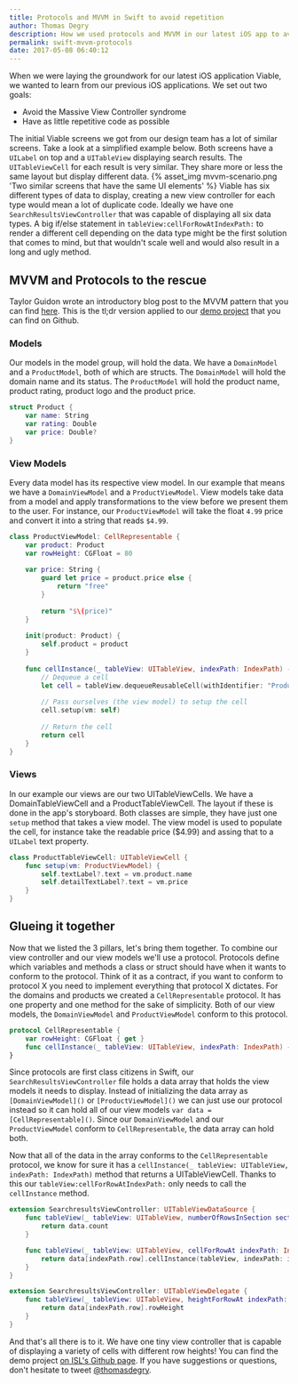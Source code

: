 ```yaml
---
title: Protocols and MVVM in Swift to avoid repetition
author: Thomas Degry
description: How we used protocols and MVVM in our latest iOS app to avoid MVC syndrome and repetition
permalink: swift-mvvm-protocols
date: 2017-05-08 06:40:12
---
```


When we were laying the groundwork for our latest iOS application Viable, we wanted to learn from our previous iOS applications. We set out two goals:
- Avoid the Massive View Controller syndrome
- Have as little repetitive code as possible

The initial Viable screens we got from our design team has a lot of similar screens. Take a look at a simplified example below. Both screens have a `UILabel` on top and a `UITableView` displaying search results. The `UITableViewCell` for each result is very similar. They share more or less the same layout but display different data.
{% asset_img mvvm-scenario.png 'Two similar screens that have the same UI elements' %}
Viable has six different types of data to display, creating a new view controller for each type would mean a lot of duplicate code. Ideally we have one `SearchResultsViewController` that was capable of displaying all six data types.
A big if/else statement in `tableView:cellForRowAtIndexPath:` to render a different cell depending on the data type might be the first solution that comes to mind, but that wouldn't scale well and would also result in a long and ugly method.

## MVVM and Protocols to the rescue
Taylor Guidon wrote an introductory blog post to the MVVM pattern that you can find [here](/swift-mvvm-intro/). This is the tl;dr version applied to our [demo project](https://github.com/istrategylabs/swift-mvvm-protocols) that you can find on Github.

### Models
Our models in the model group, will hold the data. We have a `DomainModel` and a `ProductModel`, both of which are structs. The `DomainModel` will hold the domain name and its status. The `ProductModel` will hold the product name, product rating, product logo and the product price.
```swift
struct Product {
    var name: String
    var rating: Double
    var price: Double?
}
```

### View Models
Every data model has its respective view model. In our example that means we have a `DomainViewModel` and a `ProductViewModel`. View models take data from a model and apply transformations to the view before we present them to the user. For instance, our `ProductViewModel` will take the float `4.99` price and convert it into a string that reads `$4.99`.
```swift
class ProductViewModel: CellRepresentable {
    var product: Product
    var rowHeight: CGFloat = 80
    
    var price: String {
        guard let price = product.price else {
            return "free"
        }
        
        return "$\(price)"
    }
    
    init(product: Product) {
        self.product = product
    }
    
    func cellInstance(_ tableView: UITableView, indexPath: IndexPath) -> UITableViewCell {
        // Dequeue a cell
        let cell = tableView.dequeueReusableCell(withIdentifier: "ProductCell", for: indexPath) as! ProductTableViewCell
        
        // Pass ourselves (the view model) to setup the cell
        cell.setup(vm: self)
       
        // Return the cell
        return cell
    }
}
```

### Views
In our example our views are our two UITableViewCells. We have a DomainTableViewCell and a ProductTableViewCell. The layout if these is done in the app's storyboard. Both classes are simple, they have just one `setup` method that takes a view model. The view model is used to populate the cell, for instance take the readable price ($4.99) and assing that to a `UILabel` text property.
```swift
class ProductTableViewCell: UITableViewCell {
    func setup(vm: ProductViewModel) {
        self.textLabel?.text = vm.product.name
        self.detailTextLabel?.text = vm.price
    }
}
```

## Glueing it together
Now that we listed the 3 pillars, let's bring them together. To combine our view controller and our view models we'll use a protocol. Protocols define which variables and methods a class or struct should have when it wants to conform to the protocol. Think of it as a contract, if you want to conform to protocol X you need to implement everything that protocol X dictates. For the domains and products we created a `CellRepresentable` protocol. It has one property and one method for the sake of simplicity. Both of our view models, the `DomainViewModel` and `ProductViewModel` conform to this protocol.
```swift
protocol CellRepresentable {
    var rowHeight: CGFloat { get }
    func cellInstance(_ tableView: UITableView, indexPath: IndexPath) -> UITableViewCell
}
```
Since protocols are first class citizens in Swift, our `SearchResultsViewController` file holds a data array that holds the view models it needs to display. Instead of initializing the data array as `[DomainViewModel]()` or `[ProductViewModel]()` we can just use our protocol instead so it can hold all of our view models `var data = [CellRepresentable]()`. Since our `DomainViewModel` and our `ProductViewModel` conform to `CellRepresentable`, the data array can hold both.

Now that all of the data in the array conforms to the `CellRepresentable` protocol, we know for sure it has a `cellInstance(_ tableView: UITableView, indexPath: IndexPath)` method that returns a UITableViewCell. Thanks to this our `tableView:cellForRowAtIndexPath:` only needs to call the `cellInstance` method.

```swift
extension SearchresultsViewController: UITableViewDataSource {
    func tableView(_ tableView: UITableView, numberOfRowsInSection section: Int) -> Int {
        return data.count
    }

    func tableView(_ tableView: UITableView, cellForRowAt indexPath: IndexPath) -> UITableViewCell {
        return data[indexPath.row].cellInstance(tableView, indexPath: indexPath)
    }
}

extension SearchresultsViewController: UITableViewDelegate {
    func tableView(_ tableView: UITableView, heightForRowAt indexPath: IndexPath) -> CGFloat {
        return data[indexPath.row].rowHeight
    }
}
```

And that's all there is to it. We have one tiny view controller that is capable of displaying a variety of cells with different row heights! You can find the demo project [on ISL's Github page](https://github.com/istrategylabs/swift-mvvm-protocols). If you have suggestions or questions, don't hesitate to tweet [@thomasdegry](https://twitter.com/thomasdegry).
